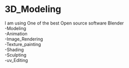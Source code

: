 # 3D_Modeling
I am using One of the best Open source software Blender<br>
-Modeling<br>
-Animation<br>
-Image_Rendering<br>
-Texture_painting<br>
-Shading<br>
-Sculpting<br>
-uv_Editing<br>
